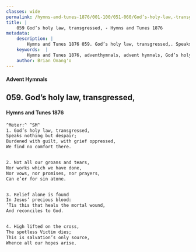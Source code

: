 ```yaml
---
classes: wide
permalink: /hymns-and-tunes-1876/001-100/051-060/God’s-holy-law,-transgressed,/
title: |
    059 God’s holy law, transgressed, - Hymns and Tunes 1876
metadata:
    description: |
        Hymns and Tunes 1876 059. God’s holy law, transgressed,. Speaks nothing but despair; Burdened with guilt, with grief oppressed, We find no comfort there. 
    keywords:  |
        Hymns and Tunes 1876, adventhymnals, advent hymnals, God’s holy law, transgressed,, Speaks nothing but despair;, 
    author: Brian Onang'o
---
```


#### Advent Hymnals
## 059. God’s holy law, transgressed,
####  Hymns and Tunes 1876

```txt
^Meter:^ ^SM^
1. God’s holy law, transgressed,
Speaks nothing but despair;
Burdened with guilt, with grief oppressed,
We find no comfort there.


2. Not all our groans and tears,
Nor works which we have done,
Nor vows, nor promises, nor prayers,
Can e’er for sin atone.


3. Relief alone is found
In Jesus’ precious blood:
’Tis this that heals the mortal wound,
And reconciles to God.


4. High lifted on the cross,
The spotless Victim dies;
This is salvation’s only source,
Whence all our hopes arise.
```